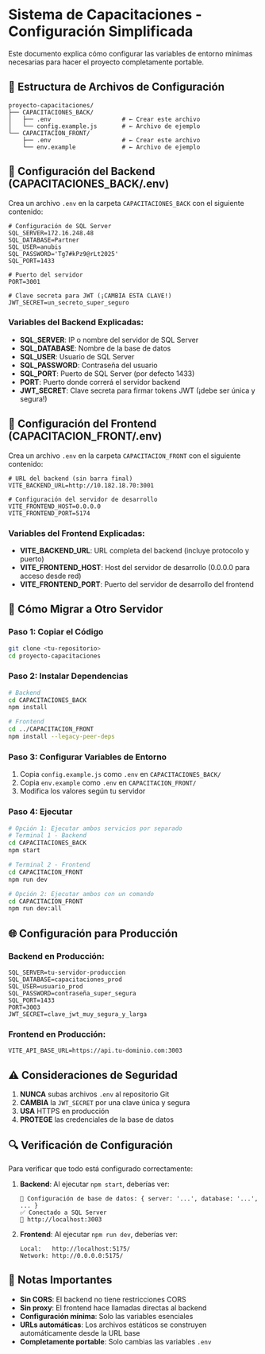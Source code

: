 # Sistema de Capacitaciones - Configuración Simplificada

Este documento explica cómo configurar las variables de entorno mínimas necesarias para hacer el proyecto completamente portable.

## 📁 Estructura de Archivos de Configuración

```
proyecto-capacitaciones/
├── CAPACITACIONES_BACK/
│   ├── .env                    # ← Crear este archivo
│   └── config.example.js       # ← Archivo de ejemplo
└── CAPACITACION_FRONT/
    ├── .env                    # ← Crear este archivo
    └── env.example             # ← Archivo de ejemplo
```

## 🔧 Configuración del Backend (CAPACITACIONES_BACK/.env)

Crea un archivo `.env` en la carpeta `CAPACITACIONES_BACK` con el siguiente contenido:

```env
# Configuración de SQL Server
SQL_SERVER=172.16.248.48
SQL_DATABASE=Partner
SQL_USER=anubis
SQL_PASSWORD='Tg7#kPz9@rLt2025'
SQL_PORT=1433

# Puerto del servidor
PORT=3001

# Clave secreta para JWT (¡CAMBIA ESTA CLAVE!)
JWT_SECRET=un_secreto_super_seguro
```

### Variables del Backend Explicadas:

- **SQL_SERVER**: IP o nombre del servidor de SQL Server
- **SQL_DATABASE**: Nombre de la base de datos
- **SQL_USER**: Usuario de SQL Server
- **SQL_PASSWORD**: Contraseña del usuario
- **SQL_PORT**: Puerto de SQL Server (por defecto 1433)
- **PORT**: Puerto donde correrá el servidor backend
- **JWT_SECRET**: Clave secreta para firmar tokens JWT (¡debe ser única y segura!)

## 🎨 Configuración del Frontend (CAPACITACION_FRONT/.env)

Crea un archivo `.env` en la carpeta `CAPACITACION_FRONT` con el siguiente contenido:

```env
# URL del backend (sin barra final)
VITE_BACKEND_URL=http://10.182.18.70:3001

# Configuración del servidor de desarrollo
VITE_FRONTEND_HOST=0.0.0.0
VITE_FRONTEND_PORT=5174
```

### Variables del Frontend Explicadas:

- **VITE_BACKEND_URL**: URL completa del backend (incluye protocolo y puerto)
- **VITE_FRONTEND_HOST**: Host del servidor de desarrollo (0.0.0.0 para acceso desde red)
- **VITE_FRONTEND_PORT**: Puerto del servidor de desarrollo del frontend

## 🚀 Cómo Migrar a Otro Servidor

### Paso 1: Copiar el Código
```bash
git clone <tu-repositorio>
cd proyecto-capacitaciones
```

### Paso 2: Instalar Dependencias
```bash
# Backend
cd CAPACITACIONES_BACK
npm install

# Frontend
cd ../CAPACITACION_FRONT
npm install --legacy-peer-deps
```

### Paso 3: Configurar Variables de Entorno
1. Copia `config.example.js` como `.env` en `CAPACITACIONES_BACK/`
2. Copia `env.example` como `.env` en `CAPACITACION_FRONT/`
3. Modifica los valores según tu servidor

### Paso 4: Ejecutar
```bash
# Opción 1: Ejecutar ambos servicios por separado
# Terminal 1 - Backend
cd CAPACITACIONES_BACK
npm start

# Terminal 2 - Frontend
cd CAPACITACION_FRONT
npm run dev

# Opción 2: Ejecutar ambos con un comando
cd CAPACITACION_FRONT
npm run dev:all
```

## 🌐 Configuración para Producción

### Backend en Producción:
```env
SQL_SERVER=tu-servidor-produccion
SQL_DATABASE=capacitaciones_prod
SQL_USER=usuario_prod
SQL_PASSWORD=contraseña_super_segura
SQL_PORT=1433
PORT=3003
JWT_SECRET=clave_jwt_muy_segura_y_larga
```

### Frontend en Producción:
```env
VITE_API_BASE_URL=https://api.tu-dominio.com:3003
```

## ⚠️ Consideraciones de Seguridad

1. **NUNCA** subas archivos `.env` al repositorio Git
2. **CAMBIA** la `JWT_SECRET` por una clave única y segura
3. **USA** HTTPS en producción
4. **PROTEGE** las credenciales de la base de datos

## 🔍 Verificación de Configuración

Para verificar que todo está configurado correctamente:

1. **Backend**: Al ejecutar `npm start`, deberías ver:
   ```
   🔧 Configuración de base de datos: { server: '...', database: '...', ... }
   ✅ Conectado a SQL Server
   🚀 http://localhost:3003
   ```

2. **Frontend**: Al ejecutar `npm run dev`, deberías ver:
   ```
   Local:   http://localhost:5175/
   Network: http://0.0.0.0:5175/
   ```

## 📝 Notas Importantes

- **Sin CORS**: El backend no tiene restricciones CORS
- **Sin proxy**: El frontend hace llamadas directas al backend
- **Configuración mínima**: Solo las variables esenciales
- **URLs automáticas**: Los archivos estáticos se construyen automáticamente desde la URL base
- **Completamente portable**: Solo cambias las variables `.env`